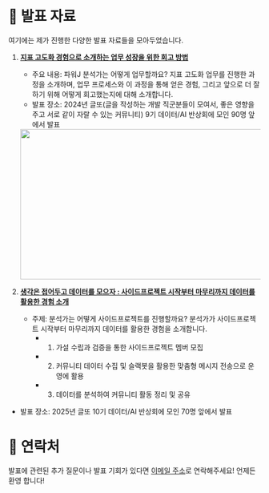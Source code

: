 # 🎤 발표 자료
여기에는 제가 진행한 다양한 발표 자료들을 모아두었습니다. 

1. **[지표 고도화 경험으로 소개하는 업무 성장을 위한 회고 방법](https://github.com/hoinnovation/Presentations/blob/main/2024_%EC%A7%80%ED%91%9C%20%EA%B3%A0%EB%8F%84%ED%99%94%20%EA%B2%BD%ED%97%98%EC%9C%BC%EB%A1%9C%20%EC%86%8C%EA%B0%9C%ED%95%98%EB%8A%94%20%EC%97%85%EB%AC%B4%20%EC%84%B1%EC%9E%A5%EC%9D%84%20%EC%9C%84%ED%95%9C%20%ED%9A%8C%EA%B3%A0%20%EB%B0%A9%EB%B2%95_%EC%9E%A5%ED%9A%8C%EC%A0%95.pdf)**  
   - 주요 내용: 파워J 분석가는 어떻게 업무할까요? 지표 고도화 업무를 진행한 과정을 소개하며, 업무 프로세스와 이 과정을 통해 얻은 경험, 그리고 앞으로 더 잘하기 위해 어떻게 회고했는지에 대해 소개합니다.
   - 발표 장소: 2024년 글또(글을 작성하는 개발 직군분들이 모여서, 좋은 영향을 주고 서로 같이 자랄 수 있는 커뮤니티) 9기 데이터/AI 반상회에 모인 90명 앞에서 발표
    <img src="https://github.com/user-attachments/assets/64d6c0bb-0ec6-4373-9750-a103316b7e40" width="600" height="300">

 
2. **[생각은 접어두고 데이터를 모으자 : 사이드프로젝트 시작부터 마무리까지 데이터를 활용한 경험 소개](https://github.com/hoinnovation/Presentations/blob/main/2025_%EC%83%9D%EA%B0%81%EC%9D%80%20%EC%A0%91%EC%96%B4%EB%91%90%EA%B3%A0%20%EB%8D%B0%EC%9D%B4%ED%84%B0%EB%A5%BC%20%EB%AA%A8%EC%9C%BC%EC%9E%90_%EC%9E%A5%ED%9A%8C%EC%A0%95.pdf)**  
   - 주제: 분석가는 어떻게 사이드프로젝트를 진행할까요? 분석가가 사이드프로젝트 시작부터 마무리까지 데이터를 활용한 경험을 소개합니다.
     - 1) 가설 수립과 검증을 통한 사이드프로젝트 멤버 모집
     - 2) 커뮤니티 데이터 수집 및 슬랙봇을 활용한 맞춤형 메시지 전송으로 운영에 활용
     - 3) 데이터를 분석하여 커뮤니티 활동 정리 및 공유
 - 발표 장소: 2025년 글또 10기 데이터/AI 반상회에 모인 70명 앞에서 발표


# 💬 연락처
발표에 관련된 추가 질문이나 발표 기회가 있다면 [이메일 주소](hoinnovation@naver.com)로 연락해주세요! 언제든 환영 합니다!

